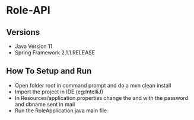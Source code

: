 # Role-API

## Versions
- Java Version 11
- Spring Framework 2.1.1.RELEASE

## How To Setup and Run
- Open folder root in command prompt and do a mvn clean install
- Import the project in IDE (eg:IntelliJ)
- In Resources/application.properties change the <password> and <dbname> with the password and dbname sent in mail
- Run the RoleApplication.java main file 
